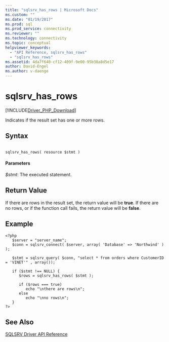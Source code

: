 ```yaml
---
title: "sqlsrv_has_rows | Microsoft Docs"
ms.custom: ""
ms.date: "01/19/2017"
ms.prod: sql
ms.prod_service: connectivity
ms.reviewer: ""
ms.technology: connectivity
ms.topic: conceptual
helpviewer_keywords: 
  - "API Reference, sqlsrv_has_rows"
  - "sqlsrv_has_rows"
ms.assetid: 4da7f640-cf12-409f-9e00-95b30a8d5e17
author: David-Engel
ms.author: v-daenge
---
```

# sqlsrv_has_rows
[!INCLUDE[Driver_PHP_Download](../../includes/driver_php_download.md)]

Indicates if the result set has one or more rows.  
  
## Syntax  
  
```  
  
sqlsrv_has_rows( resource $stmt )  
```  
  
#### Parameters  
*$stmt*: The executed statement.  
  
## Return Value  
If there are rows in the result set, the return value will be **true**. If there are no rows, or if the function call fails, the return value will be **false**.  
  
## Example  
  
```  
<?php  
   $server = "server_name";  
   $conn = sqlsrv_connect( $server, array( 'Database' => 'Northwind' ) );  
  
   $stmt = sqlsrv_query( $conn, "select * from orders where CustomerID = 'VINET'" , array());  
  
   if ($stmt !== NULL) {  
      $rows = sqlsrv_has_rows( $stmt );  
  
      if ($rows === true)  
         echo "\nthere are rows\n";  
      else   
         echo "\nno rows\n";  
   }  
?>  
```  
  
## See Also  
[SQLSRV Driver API Reference](../../connect/php/sqlsrv-driver-api-reference.md)  
  
